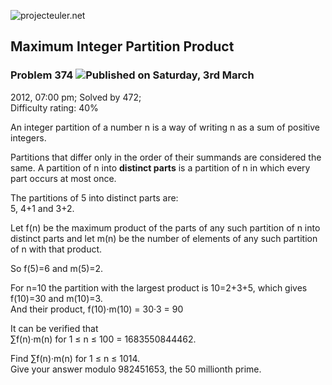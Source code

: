 ![projecteuler.net](images/print_page_logo.png)

## Maximum Integer Partition Product

### Problem 374 ![](images/icon_info.png)Published on Saturday, 3rd March
2012, 07:00 pm; Solved by 472;  
Difficulty rating: 40%

An integer partition of a number n is a way of writing n as a sum of positive
integers.

Partitions that differ only in the order of their summands are considered the
same. A partition of n into **distinct parts** is a partition of n in which
every part occurs at most once.

The partitions of 5 into distinct parts are:  
5, 4+1 and 3+2.

Let f(n) be the maximum product of the parts of any such partition of n into
distinct parts and let m(n) be the number of elements of any such partition of
n with that product.

So f(5)=6 and m(5)=2.

For n=10 the partition with the largest product is 10=2+3+5, which gives
f(10)=30 and m(10)=3.  
And their product, f(10)·m(10) = 30·3 = 90

It can be verified that  
∑f(n)·m(n) for 1 ≤ n ≤ 100 = 1683550844462.

Find ∑f(n)·m(n) for 1 ≤ n ≤ 1014.  
Give your answer modulo 982451653, the 50 millionth prime.

  
  

